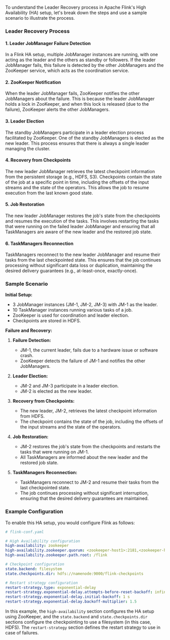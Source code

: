To understand the Leader Recovery process in Apache Flink's High Availability (HA) setup, let's break down the steps and use a sample scenario to illustrate the process.

### Leader Recovery Process

#### 1. **Leader JobManager Failure Detection**
In a Flink HA setup, multiple JobManager instances are running, with one acting as the leader and the others as standby or followers. If the leader JobManager fails, this failure is detected by the other JobManagers and the ZooKeeper service, which acts as the coordination service.

#### 2. **ZooKeeper Notification**
When the leader JobManager fails, ZooKeeper notifies the other JobManagers about the failure. This is because the leader JobManager holds a lock in ZooKeeper, and when this lock is released (due to the failure), ZooKeeper alerts the other JobManagers.

#### 3. **Leader Election**
The standby JobManagers participate in a leader election process facilitated by ZooKeeper. One of the standby JobManagers is elected as the new leader. This process ensures that there is always a single leader managing the cluster.

#### 4. **Recovery from Checkpoints**
The new leader JobManager retrieves the latest checkpoint information from the persistent storage (e.g., HDFS, S3). Checkpoints contain the state of the job at a specific point in time, including the offsets of the input streams and the state of the operators. This allows the job to resume execution from the last known good state.

#### 5. **Job Restoration**
The new leader JobManager restores the job's state from the checkpoints and resumes the execution of the tasks. This involves restarting the tasks that were running on the failed leader JobManager and ensuring that all TaskManagers are aware of the new leader and the restored job state.

#### 6. **TaskManagers Reconnection**
TaskManagers reconnect to the new leader JobManager and resume their tasks from the last checkpointed state. This ensures that the job continues processing without significant data loss or duplication, maintaining the desired delivery guarantees (e.g., at-least-once, exactly-once).

### Sample Scenario

**Initial Setup:**
- 3 JobManager instances (JM-1, JM-2, JM-3) with JM-1 as the leader.
- 10 TaskManager instances running various tasks of a job.
- ZooKeeper is used for coordination and leader election.
- Checkpoints are stored in HDFS.

**Failure and Recovery:**

1. **Failure Detection:**
   - JM-1, the current leader, fails due to a hardware issue or software crash.
   - ZooKeeper detects the failure of JM-1 and notifies the other JobManagers.

2. **Leader Election:**
   - JM-2 and JM-3 participate in a leader election.
   - JM-2 is elected as the new leader.

3. **Recovery from Checkpoints:**
   - The new leader, JM-2, retrieves the latest checkpoint information from HDFS.
   - The checkpoint contains the state of the job, including the offsets of the input streams and the state of the operators.

4. **Job Restoration:**
   - JM-2 restores the job's state from the checkpoints and restarts the tasks that were running on JM-1.
   - All TaskManagers are informed about the new leader and the restored job state.

5. **TaskManagers Reconnection:**
   - TaskManagers reconnect to JM-2 and resume their tasks from the last checkpointed state.
   - The job continues processing without significant interruption, ensuring that the desired delivery guarantees are maintained.

### Example Configuration

To enable this HA setup, you would configure Flink as follows:

```yaml
# flink-conf.yaml

# High Availability configuration
high-availability: zookeeper
high-availability.zookeeper.quorum: <zookeeper-host1>:2181,<zookeeper-host2>:2181,<zookeeper-host3>:2181
high-availability.zookeeper.path.root: /flink

# Checkpoint configuration
state.backend: filesystem
state.checkpoints.dir: hdfs://namenode:9000/flink-checkpoints

# Restart strategy configuration
restart-strategy.type: exponential-delay
restart-strategy.exponential-delay.attempts-before-reset-backoff: infinite
restart-strategy.exponential-delay.initial-backoff: 1 s
restart-strategy.exponential-delay.backoff-multiplier: 1.5
```

In this example, the `high-availability` section configures the HA setup using ZooKeeper, and the `state.backend` and `state.checkpoints.dir` sections configure the checkpointing to use a filesystem (in this case, HDFS). The `restart-strategy` section defines the restart strategy to use in case of failures.
